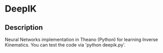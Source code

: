 DeepIK
======================================================

Description
------------
Neural Networks implementation in Theano (Python) for learning Inverse Kinematics.
You can test the code via 'python deepik.py'.
